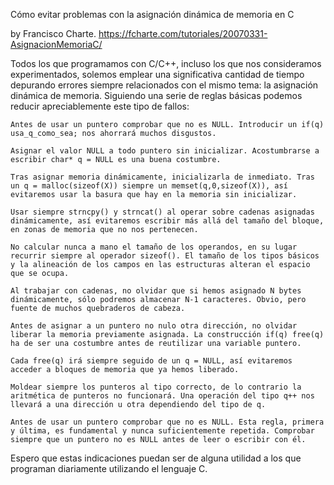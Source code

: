 Cómo evitar problemas con la asignación dinámica de memoria en C

by Francisco Charte.
https://fcharte.com/tutoriales/20070331-AsignacionMemoriaC/

Todos los que programamos con C/C++, incluso los que nos consideramos experimentados, solemos emplear una significativa cantidad de tiempo depurando errores siempre relacionados con el mismo tema: la asignación dinámica de memoria. Siguiendo una serie de reglas básicas podemos reducir apreciablemente este tipo de fallos:

    Antes de usar un puntero comprobar que no es NULL. Introducir un if(q) usa_q_como_sea; nos ahorrará muchos disgustos.

    Asignar el valor NULL a todo puntero sin inicializar. Acostumbrarse a escribir char* q = NULL es una buena costumbre.

    Tras asignar memoria dinámicamente, inicializarla de inmediato. Tras un q = malloc(sizeof(X)) siempre un memset(q,0,sizeof(X)), así evitaremos usar la basura que hay en la memoria sin inicializar.

    Usar siempre strncpy() y strncat() al operar sobre cadenas asignadas dinámicamente, así evitaremos escribir más allá del tamaño del bloque, en zonas de memoria que no nos pertenecen.

    No calcular nunca a mano el tamaño de los operandos, en su lugar recurrir siempre al operador sizeof(). El tamaño de los tipos básicos y la alineación de los campos en las estructuras alteran el espacio que se ocupa.

    Al trabajar con cadenas, no olvidar que si hemos asignado N bytes dinámicamente, sólo podremos almacenar N-1 caracteres. Obvio, pero fuente de muchos quebraderos de cabeza.

    Antes de asignar a un puntero no nulo otra dirección, no olvidar liberar la memoria previamente asignada. La construcción if(q) free(q) ha de ser una costumbre antes de reutilizar una variable puntero.

    Cada free(q) irá siempre seguido de un q = NULL, así evitaremos acceder a bloques de memoria que ya hemos liberado.

    Moldear siempre los punteros al tipo correcto, de lo contrario la aritmética de punteros no funcionará. Una operación del tipo q++ nos llevará a una dirección u otra dependiendo del tipo de q.
    
    Antes de usar un puntero comprobar que no es NULL. Esta regla, primera y última, es fundamental y nunca suficientemente repetida. Comprobar siempre que un puntero no es NULL antes de leer o escribir con él.

Espero que estas indicaciones puedan ser de alguna utilidad a los que programan diariamente utilizando el lenguaje C.